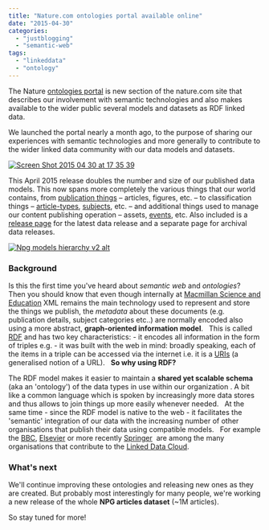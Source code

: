 ```yaml
---
title: "Nature.com ontologies portal available online"
date: "2015-04-30"
categories: 
  - "justblogging"
  - "semantic-web"
tags: 
  - "linkeddata"
  - "ontology"
---
```


The Nature [ontologies portal](http://www.nature.com/ontologies/) is new section of the nature.com site that describes our involvement with semantic technologies and also makes available to the wider public several models and datasets as RDF linked data.

We launched the portal nearly a month ago, to the purpose of sharing our experiences with semantic technologies and more generally to contribute to the wider linked data community with our data models and datasets.

[![Screen Shot 2015 04 30 at 17 35 39](/media/static/blog_img/Screen-Shot-2015-04-30-at-17.35.39.png)](http://www.michelepasin.org/blog/wp-content/uploads/2015/04/Screen-Shot-2015-04-30-at-17.35.39.png)

This April 2015 release doubles the number and size of our published data models. This now spans more completely the various things that our world contains, from [publication things](http://www.nature.com/ontologies/core/publications/) – articles, figures, etc. – to classification things – [article-types](http://www.nature.com/ontologies/models/article-types/), [subjects](http://www.nature.com/ontologies/models/subjects/), etc. – and additional things used to manage our content publishing operation – assets, [events](http://www.nature.com/ontologies/core/events/), etc. Also included is a [release page](http://www.nature.com/ontologies/releases/) for the latest data release and a separate page for archival data releases.

[![Npg models hierarchy v2 alt](/media/static/blog_img/npg-models-hierarchy-v2-alt.png)](http://www.michelepasin.org/blog/wp-content/uploads/2015/04/npg-models-hierarchy-v2-alt.png)

### Background

Is this the first time you've heard about _semantic web_ and _ontologies_?   Then you should know that even though internally at [Macmillan Science and Education](http://se.macmillan.com/) XML remains the main technology used to represent and store the things we publish, the _metadata_ about these documents (e.g. publication details, subject categories etc..) are normally encoded also using a more abstract, **graph-oriented information model**.   This is called [RDF](http://en.wikipedia.org/wiki/Resource_Description_Framework) and has two key characteristics: - it encodes all information in the form of triples e.g. <subject><predicate><object> - it was built with the web in mind: broadly speaking, each of the items in a triple can be accessed via the internet i.e. it is a [URIs](http://www.ltg.ed.ac.uk/~ht/WhatAreURIs/) (a generalised notion of a URL).   **So why using RDF?**

The RDF model makes it easier to maintain a **shared yet scalable schema** (aka an 'ontology') of the data types in use within our organization . A bit like a common language which is spoken by increasingly more data stores and thus allows to join things up more easily whenever needed.   At the same time - since the RDF model is native to the web - it facilitates the 'semantic' integration of our data with the increasing number of other organisations that publish their data using compatible models.   For example the [BBC](http://www.bbc.co.uk/ontologies), [Elsevier](http://www.elsevier.com/about/content-innovation/database-linking) or more recently [Springer](https://campus.macmillan.com/message/34445#34445)  are among the many organisations that contribute to the [Linked Data Cloud](http://lod-cloud.net/).

### What's next

We'll continue improving these ontologies and releasing new ones as they are created. But probably most interestingly for many people, we're working a new release of the whole **NPG articles dataset** (~1M articles).

So stay tuned for more!
